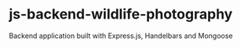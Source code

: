 # js-backend-wildlife-photography
 Backend application built with Express.js, Handelbars and Mongoose
